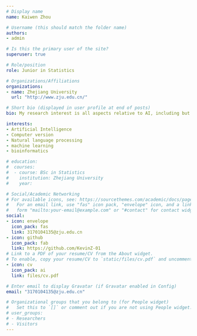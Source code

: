 ```yaml
---
# Display name
name: Kaiwen Zhou

# Username (this should match the folder name)
authors:
- admin

# Is this the primary user of the site?
superuser: true

# Role/position
role: Junior in Statistics

# Organizations/Affiliations
organizations:
- name: Zhejiang University
  url: "http://www.zju.edu.cn/"

# Short bio (displayed in user profile at end of posts)
bio: My research interest is all aspects relative to AI, including but not limited to computer version, NLP, machine learning, data mining. My future research goal is to make machine's ability approach to human in more application fields, and to make machine think like a human. What's more, I'm also interested in bioinformatics, particular researches related to finding out physical and chemical mechanism of cell activities, including Transcription, reverse transcription and etc.

interests:
- Artificial Intelligence
- Computer version
- Natural language processing
- machine learning
- bioinformatics

# education:
#  courses:
#  - course: BSc in Statistics
#    institution: Zhejiang University
#    year: 

# Social/Academic Networking
# For available icons, see: https://sourcethemes.com/academic/docs/page-builder/#icons
#   For an email link, use "fas" icon pack, "envelope" icon, and a link in the
#   form "mailto:your-email@example.com" or "#contact" for contact widget.
social:
- icon: envelope
  icon_pack: fas
  link: 3170104135@zju.edu.cn
- icon: github
  icon_pack: fab
  link: https://github.com/KevinZ-01
# Link to a PDF of your resume/CV from the About widget.
# To enable, copy your resume/CV to `static/files/cv.pdf` and uncomment the lines below.
- icon: cv
  icon_pack: ai
  link: files/cv.pdf

# Enter email to display Gravatar (if Gravatar enabled in Config)
email: "3170104135@zju.edu.cn"

# Organizational groups that you belong to (for People widget)
#   Set this to `[]` or comment out if you are not using People widget.
# user_groups:
# - Researchers
# - Visitors
---
```


